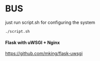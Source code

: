BUS
===========

just run script.sh for configuring the system

```
./script.sh
```








#### Flask with uWSGI + Nginx
https://github.com/mking/flask-uwsgi
